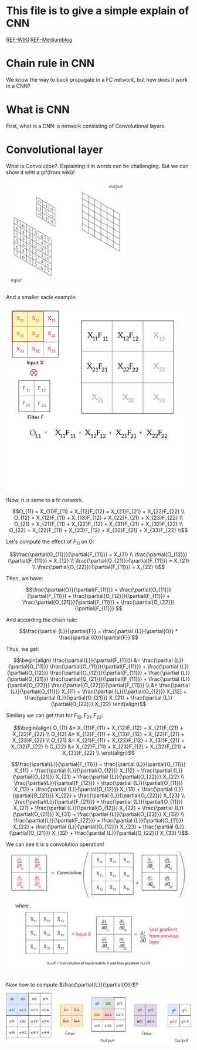 # This file is to give a simple explain of CNN
[REF-WIKI](https://en.wikipedia.org/wiki/Convolution)
[REF-Mediumblog](https://pavisj.medium.com/convolutions-and-backpropagations-46026a8f5d2c)

# Chain rule in CNN
We know the way to back propagate in a FC network, but how does it work in a CNN?

# What is CNN
First, what is a CNN: a network consisting of Convolutional layers. 

# Convolutional layer
What is Convolution?. Explaining it in words can be challenging. But we can show it wiht a gif(from wiki)!

![Convolution step](./imgs/2D_Convolution_Animation.gif)


And a smaller sacle example:

![Convolution step](./imgs/convolution.gif)

!Now, it is same to a fc network. 

```math
O_{11} = X_{11}F_{11} + X_{12}F_{12} + X_{21}F_{21} + X_{22}F_{22} \\
O_{12} = X_{12}F_{11} + X_{13}F_{12} + X_{22}F_{21} + X_{23}F_{22} \\
O_{21} = X_{21}F_{11} + X_{22}F_{12} + X_{31}F_{21} + X_{32}F_{22} \\
O_{22} = X_{22}F_{11} + X_{23}F_{12} + X_{32}F_{21} + X_{33}F_{22} \\
```

Let's compute the effect of $F_{11}$ on O:

```math
\frac{\partial{O_{11}}}{\partial{F_{11}}} = X_{11} \\
\frac{\partial{O_{12}}}{\partial{F_{11}}} = X_{12} \\
\frac{\partial{O_{21}}}{\partial{F_{11}}} = X_{21} \\
\frac{\partial{O_{22}}}{\partial{F_{11}}} = X_{22} \\
```

Then, we have:

```math
\frac{\partial{O}}{\partial{F_{11}}} = 
\frac{\partial{O_{11}}}{\partial{F_{11}}} + 
\frac{\partial{O_{12}}}{\partial{F_{11}}} + 
\frac{\partial{O_{21}}}{\partial{F_{11}}} + 
\frac{\partial{O_{22}}}{\partial{F_{11}}} 
```
And according the chain rule:

```math 
\frac{\partial {L}}{\partial{F}} = 
\frac{\partial {L}}{\partial{O}} * 
\frac{\partial {O}}{\partial{F}}

```
Thus, we get:

```math
\begin{align}
\frac{\partial{L}}{\partial{F_{11}}} &= 
\frac{\partial {L}}{\partial{O_{11}}}
\frac{\partial{O_{11}}}{\partial{F_{11}}} + 
\frac{\partial {L}}{\partial{O_{12}}}
\frac{\partial{O_{12}}}{\partial{F_{11}}} + 
\frac{\partial {L}}{\partial{O_{21}}}
\frac{\partial{O_{21}}}{\partial{F_{11}}} +
\frac{\partial {L}}{\partial{O_{22}}}
\frac{\partial{O_{22}}}{\partial{F_{11}}} \\
&= 
\frac{\partial {L}}{\partial{O_{11}}} X_{11} + 
\frac{\partial {L}}{\partial{O_{12}}} X_{12} +
\frac{\partial {L}}{\partial{O_{21}}} X_{21} +
\frac{\partial {L}}{\partial{O_{22}}} X_{22}

\end{align}
```

Similary we can get that for $F_{12}, F_{21}, F_{22}$:

```math
\begin{align}
O_{11} &= X_{11}F_{11} + X_{12}F_{12} + X_{21}F_{21} + X_{22}F_{22} \\
O_{12} &= X_{12}F_{11} + X_{13}F_{12} + X_{22}F_{21} + X_{23}F_{22} \\
O_{21} &= X_{21}F_{11} + X_{22}F_{12} + X_{31}F_{21} + X_{32}F_{22} \\
O_{22} &= X_{22}F_{11} + X_{23}F_{12} + X_{32}F_{21} + X_{33}F_{22} \\
\end{align}
```


``` math
\frac{\partial{L}}{\partial{F_{11}}} = 
\frac{\partial {L}}{\partial{O_{11}}} X_{11} + 
\frac{\partial {L}}{\partial{O_{12}}} X_{12} +
\frac{\partial {L}}{\partial{O_{21}}} X_{21} +
\frac{\partial {L}}{\partial{O_{22}}} X_{22} \\
\frac{\partial{L}}{\partial{F_{12}}} = 
\frac{\partial {L}}{\partial{O_{11}}} X_{12} + 
\frac{\partial {L}}{\partial{O_{12}}} X_{13} +
\frac{\partial {L}}{\partial{O_{21}}} X_{22} +
\frac{\partial {L}}{\partial{O_{22}}} X_{23} \\
\frac{\partial{L}}{\partial{F_{21}}} = 
\frac{\partial {L}}{\partial{O_{11}}} X_{21} + 
\frac{\partial {L}}{\partial{O_{12}}} X_{22} +
\frac{\partial {L}}{\partial{O_{21}}} X_{31} +
\frac{\partial {L}}{\partial{O_{22}}} X_{32} \\
\frac{\partial{L}}{\partial{F_{22}}} = 
\frac{\partial {L}}{\partial{O_{11}}} X_{22} + 
\frac{\partial {L}}{\partial{O_{12}}} X_{23} +
\frac{\partial {L}}{\partial{O_{21}}} X_{32} +
\frac{\partial {L}}{\partial{O_{22}}} X_{33} \\
```

We can see it is a convolution operation!
![partial_L_F](./imgs/partial_L_F.png)


Now how to compute $\frac{\partial{L}}{\partial{O}}$?

![2d_loss](./imgs/loss_2d.drawio.png)